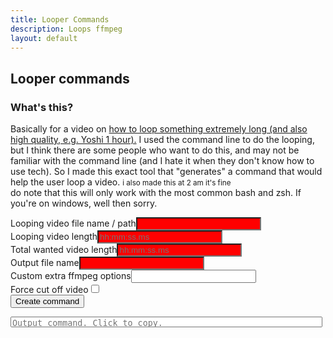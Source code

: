 ```yaml
---
title: Looper Commands
description: Loops ffmpeg
layout: default
---
```

<style type="text/css">
    main{font-family:arial;font-size:1.2rem;}
    input:invalid{background-color:red;}
    input[type=text]{width: 200px;}
    textarea{width:99%;height:17px;resize:none;max-height:200px;}
    #percent{width:40px;}
</style>
<script type="text/javascript">
    function rsplit(string, split) {
        var index;
        if ((index = string.lastIndexOf(".")) === -1) return string;
        return string.substring(0, index);
    }

    function oppositeRound(float) { // rounding in the opposite way
        return float - parseInt(float) >= 0.5 ? Math.floor(float) : Math.ceil(float);
    }

    function createCommand(form) {
        "use strict";
        console.log("%cScreenshot should start here", "font-size:1.5rem;");
        var command = [];

        var loopVid = form.loopVideo.value;
        var mkvLoopVid = rsplit(loopVid, '.') + '.mkv';
        var loopVidMS = toMS(form.loopVideoLength.value);

        var userRequestedMS = toMS(form.videoLength.value);

        var outName = form.outName.value;
        var newOutName = rsplit(outName, '.');
        var extraOptions = outOrNull(form.extraOptions.value);

        if (loopVid !== mkvLoopVid) {
            command.push(`ffmpeg -i "${loopVid}" -c copy "temp.mkv";`);
        }

        var loops = userRequestedMS / loopVidMS;
        var roundedLoops = oppositeRound(loops);

        command.push(`ffmpeg -stream_loop ${roundedLoops} -i "${loopVid !== mkvLoopVid ? "temp.mkv" : mkvLoopVid}"`);
        if (form.forceEnd.checked) {
            command.push(`-t ${form.videoLength.value}`);
        }
        if (extraOptions) {
            command.push(form.extraOptions.value);
        }
        command.push(`"${newOutName}.mkv";`);
        if (loopVid !== mkvLoopVid) {
            command.push(`rm temp.mkv`);
        }

        var output = document.getElementById("output");
        output.value = command.join(" ");
        console.debug(
            "Variables:\n" +
            `Command array: ${command}\n` +
            `Loop-video name: ${loopVid}\n` +
            `Loop-video length: ${loopVidMS}\n` +
            `User requested ms: ${userRequestedMS}\n` +
            `Loops: ${loops}\n` +
            `Rounded Loops: ${roundedLoops}\n` +
            `Output name: ${outName}\n` +
            `Extra options: ${extraOptions}\n` +
            `Output command: ${output.value}\n`
        );
        console.log("%cScreenshot should end here", "font-size:1.5rem;");
        auto_grow(output);
    }

    function outOrNull(input) {
        return input == "" ? null : input;
    }

    function toMS(string) {
        if (outOrNull(string) == null) {
            return null;
        }
        const timeRegex = /(\d{2,}):(\d{2,}):(\d{2,})[.,](\d{2,})/;
        var t = timeRegex.exec(string);
        for (var i = 1; i < t.length; i++) {
            t[i] = parseInt(t[i]);
        }
        return ((t[1] * 60 + t[2]) * 60 + t[3]) * 1000 + (t[4] * 10);
    }

    function auto_grow(element) {
        element.style.height = "5px";
        element.style.height = (element.scrollHeight) + "px";
    }
</script>
## Looper commands
### What's this?
Basically for a video on [how to loop something extremely long (and also high quality, e.g. Yoshi 1 hour).](https://youtu.be/mXWGVZVrAig) I used the command line to do the looping, but I think there are some people who want to do this, and may not be familiar with the command line (and I hate it when they don't know how to use tech). So I made this exact tool that "generates" a command that would help the user loop a video. <small>i also made this at 2 am it's fine</small><br>
do note that this will only work with the most common bash and zsh. If you're on windows, well then sorry.
<form action="javascript:createCommand(this.formLol);" method="post" name="formLol">
    <label>Looping video file name / path</label><input type="text" name="loopVideo" required><br>
    <label>Looping video length</label><input type="text" pattern="\d{2,}:\d{2,}:\d{2,}[.,]\d{2,}" placeholder="hh:mm:ss.ms" name="loopVideoLength" required><br>
    <label>Total wanted video length</label><input type="text" name="videoLength" pattern="\d{2,}:\d{2,}:\d{2,}[.,]\d{2,}" required placeholder="hh:mm:ss.ms"><br>
    <label>Output file name</label><input type="text" name="outName" required><br>
    <label>Custom extra ffmpeg options</label><input type="text" name="extraOptions"><br>
    <label>Force cut off video</label><input type="checkbox" name="forceEnd"><br>
    <input type="submit" value="Create command">
</form>
<textarea readonly placeholder="Output command. Click to copy." onclick="this.setSelectionRange(0, this.value.length);document.execCommand('copy');" id="output"></textarea>
<script>
    var devMode = false;
    function sleep(ms) {
        return new Promise(resolve => setTimeout(resolve, ms));
    }
    async function autoSubmit() {
        document.formLol.loopVideo.value = "in.mp4";
        document.formLol.loopVideoLength.value = "00:00:00.99";
        document.formLol.videoLength.value = "00:01:00.00";
        document.formLol.outName.value = "out.mp4";
        document.formLol.submit();
        await sleep(10000);
        location.reload();
    }
    if (devMode) {
        autoSubmit();
    }
</script>